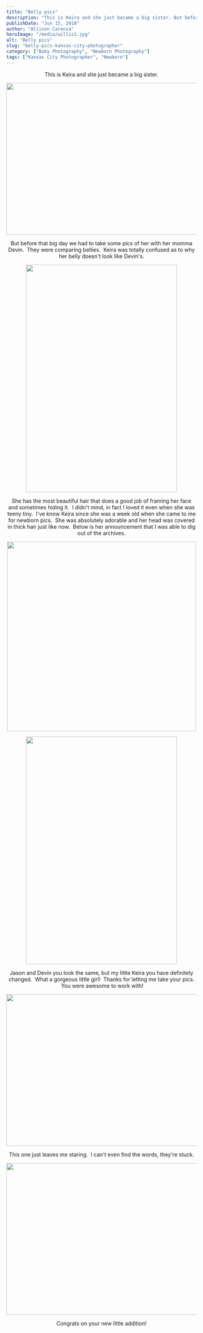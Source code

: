 ```yaml
---
title: "Belly pics"
description: "This is Keira and she just became a big sister. But before that big day we had to take some "
publishDate: "Jun 15, 2010"
author: "Allison Carenza"
heroImage: "/media/willis1.jpg"
alt: "Belly pics"
slug: "belly-pics-kansas-city-photographer"
category: ["Baby Photography", "Newborn Photography"]
tags: ["Kansas City Photographer", "Newborn"]
---
```


<p style="text-align: center;">This is Keira and she just became a big sister.</p>
<p style="text-align: center;"><a rel="attachment wp-att-916" href="http://www.allisoncarenza.com/archives/915/willis1"><img class="aligncenter size-full wp-image-916" title="willis1" src="/media/willis1.jpg" alt="" width="601" height="400" srcset="/media/willis1.jpg 601w, /media/willis1-300x200.jpg 300w" sizes="(max-width: 601px) 100vw, 601px" /></a></p>
<p style="text-align: center;">But before that big day we had to take some pics of her with her momma Devin.  They were comparing bellies.  Keira was totally confused as to why her belly doesn&apos;t look like Devin&apos;s.</p>
<p style="text-align: center;"><a rel="attachment wp-att-917" href="http://www.allisoncarenza.com/archives/915/willis2"><img class="aligncenter size-full wp-image-917" title="willis2" src="/media/willis2.jpg" alt="" width="400" height="600" srcset="/media/willis2.jpg 400w, /media/willis2-200x300.jpg 200w" sizes="(max-width: 400px) 100vw, 400px" /></a></p>
<p style="text-align: center;">She has the most beautiful hair that does a good job of framing her face and sometimes hiding it.  I didn&apos;t mind, in fact I loved it even when she was teeny tiny.  I&apos;ve know Keira since she was a week old when she came to me for newborn pics.  She was absolutely adorable and her head was covered in thick hair just like now.  Below is her announcement that I was able to dig out of the archives.</p>
<p style="text-align: center;">
<p style="text-align: center;"><a rel="attachment wp-att-922" href="http://www.allisoncarenza.com/archives/915/devin-announcement"><img class="aligncenter size-full wp-image-922" title="Devin-announcement" src="/media/Devin-announcement.jpg" alt="" width="500" height="500" srcset="/media/Devin-announcement.jpg 500w, /media/Devin-announcement-150x150.jpg 150w, /media/Devin-announcement-300x300.jpg 300w" sizes="(max-width: 500px) 100vw, 500px" /></a></p>
<p style="text-align: center;">
<p style="text-align: center;"><a rel="attachment wp-att-919" href="http://www.allisoncarenza.com/archives/915/willis4"><img class="aligncenter size-full wp-image-919" title="willis4" src="/media/willis4.jpg" alt="" width="400" height="600" srcset="/media/willis4.jpg 400w, /media/willis4-200x300.jpg 200w" sizes="(max-width: 400px) 100vw, 400px" /></a></p>
<p style="text-align: center;">Jason and Devin you look the same, but my little Keira you have definitely changed.  What a gorgeous little girl!  Thanks for letting me take your pics.  You were awesome to work with!</p>
<p style="text-align: center;"><a rel="attachment wp-att-920" href="http://www.allisoncarenza.com/archives/915/willis5"><img class="aligncenter size-full wp-image-920" title="willis5" src="/media/willis5.jpg" alt="" width="600" height="400" srcset="/media/willis5.jpg 600w, /media/willis5-300x200.jpg 300w" sizes="(max-width: 600px) 100vw, 600px" /></a></p>
<p style="text-align: center;">This one just leaves me staring.  I can&apos;t even find the words, they&apos;re stuck.</p>
<p style="text-align: center;"><a rel="attachment wp-att-921" href="http://www.allisoncarenza.com/archives/915/willis6"><img class="aligncenter size-full wp-image-921" title="willis6" src="/media/willis6.jpg" alt="" width="601" height="400" srcset="/media/willis6.jpg 601w, /media/willis6-300x200.jpg 300w" sizes="(max-width: 601px) 100vw, 601px" /></a></p>
<p style="text-align: center;">Congrats on your new little addition!</p>
